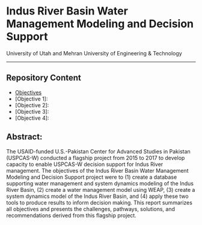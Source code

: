 # Indus River Basin Water Management Modeling and Decision Support

University of Utah and Mehran University of Engineering & Technology

-----------
## Repository Content
* [Objectives](https://github.com/Rafique89/Indus-River-Basin-Water-Management-Modeling-and-Decision-Support/tree/master/Objectives)
* [Objective 1]:
* [Objective 2]:
* [Objective 3]:
* [Objective 4]: 


## Abstract:
The USAID-funded U.S.-Pakistan Center for Advanced Studies in Pakistan (USPCAS-W) conducted a flagship project from 2015 to 2017 to develop capacity to enable USPCAS-W decision support for Indus River management. The objectives of the Indus River Basin Water Management Modeling and Decision Support project were to (1) create a database supporting water management and system dynamics modeling of the Indus River Basin, (2) create a water management model using WEAP, (3) create a system dynamics model of the Indus River Basin, and (4) apply these two tools to produce results to inform decision making. This report summarizes all objectives and presents the challenges, pathways, solutions, and recommendations derived from this flagship project.

